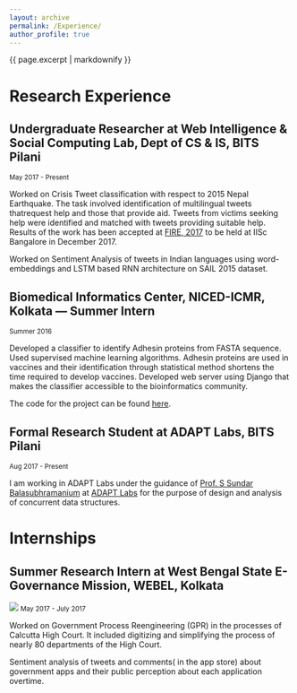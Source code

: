 ```yaml
---
layout: archive
permalink: /Experience/
author_profile: true
---
```


{{ page.excerpt | markdownify }}

# Research Experience

## Undergraduate Researcher at Web Intelligence & Social Computing Lab, Dept of CS & IS, BITS Pilani 
<small>May 2017 - Present</small>

<p>Worked on Crisis Tweet classification with respect to 2015 Nepal Earthquake.
The task involved identification of multilingual tweets thatrequest help and those
that provide aid. Tweets from victims seeking help were identified and matched
with tweets providing suitable help. Results of the work has been accepted at
<a href="http://fire.irsi.res.in/fire/2017/home">FIRE, 2017</a> to be held at IISc Bangalore in December 2017.</p>
<p>Worked on Sentiment Analysis of tweets in Indian languages using
word-embeddings and LSTM based RNN architecture on SAIL 2015 dataset.</p>

## Biomedical Informatics Center,  NICED-ICMR, Kolkata — Summer Intern
<small> Summer 2016 </small>
<p>Developed a classifier to identify Adhesin proteins from FASTA sequence. Used supervised machine learning algorithms.
Adhesin proteins are used in vaccines and their identification through statistical method shortens the time required to develop vaccines.
 Developed web server using Django that makes the classifier accessible to the bioinformatics community.</p>
 
The code for the project can be found <a href ="https://github.com/atalukdar/BacterialAdhesinClassifier">here</a>.


## Formal Research Student at ADAPT Labs, BITS Pilani
<small>Aug 2017 - Present</small>

<p>I am working in ADAPT Labs under the guidance of <a href="http://universe.bits-pilani.ac.in/pilani/sundarb/profile">Prof. S Sundar Balasubhramanium</a> at <a href="http://www.bits-pilani.ac.in/pilani/computerscience/AdvancedDataAnalyticsParallelTechnologiesLaboratory">ADAPT Labs</a> for the purpose of design and analysis of concurrent data structures.</p>



# Internships

## Summer Research Intern at West Bengal State E-Governance Mission, WEBEL, Kolkata
<img src = "{{ site.baseurl }}/images/webel_logo.jpg"/>
<small> May 2017 - July 2017</small>
<p>Worked on Government Process Reengineering (GPR) in the processes of
Calcutta High Court. It included digitizing and simplifying the process of nearly 80
departments of the High Court.</p>
<p>Sentiment analysis of tweets and comments( in the app store) about government
apps and their public perception about each application overtime.</p>

